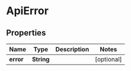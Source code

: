 # ApiError

## Properties
Name | Type | Description | Notes
------------ | ------------- | ------------- | -------------
**error** | **String** |  |  [optional]
